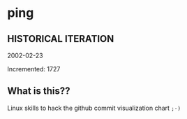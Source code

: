# ping

## HISTORICAL ITERATION
2002-02-23

Incremented: 1727

## What is this?? 
Linux skills to hack the github commit visualization chart `;-)`
